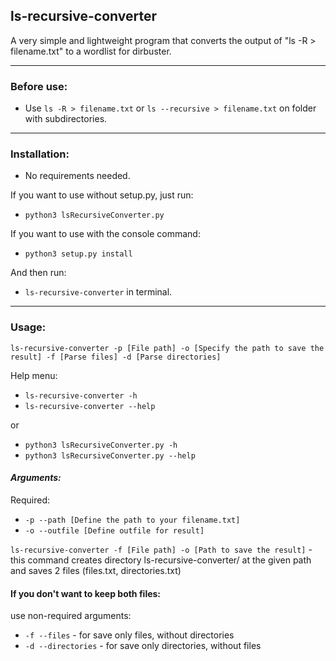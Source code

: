 <h2>ls-recursive-converter</h2>
A very simple and lightweight program that converts the output of "ls -R > filename.txt" to a wordlist for dirbuster. 

--------

<h3>Before use:</h3>

* Use `ls -R > filename.txt` or `ls --recursive > filename.txt`
on folder with subdirectories.

--------

<h3>Installation:</h3>

* No requirements needed.

If you want to use without setup.py, just run:
* `python3 lsRecursiveConverter.py`

If you want to use with the console command:
* `python3 setup.py install`

And then run:
* `ls-recursive-converter` in terminal.

--------

<h3>Usage:</h3>

`ls-recursive-converter -p [File path] -o [Specify the path to save the result] -f [Parse files] -d [Parse directories]`

Help menu:
* `ls-recursive-converter -h`
* `ls-recursive-converter --help`

or 
* `python3 lsRecursiveConverter.py -h`
* `python3 lsRecursiveConverter.py --help`

_<h4>Arguments:</h4>_

Required:
* `-p --path [Define the path to your filename.txt]`
* `-o --outfile [Define outfile for result]`

`ls-recursive-converter -f [File path] -o [Path to save the result]` - 
this command creates directory ls-recursive-converter/ at the given path and saves 2 files (files.txt, directories.txt)

<h4>If you don't want to keep both files:</h4>

use non-required arguments:

* `-f --files` - for save only files, without directories
*  `-d --directories` - for save only directories, without files
